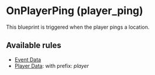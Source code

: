 # OnPlayerPing (player_ping)

This blueprint is triggered when the player pings a location.

## Available rules

- [Event Data](GlobalEventData.md)
- [Player Data](GlobalPlayerData.md): with prefix: *player*
